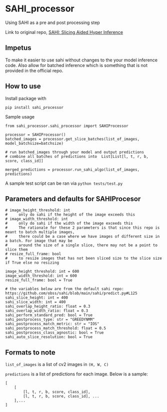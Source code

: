 # SAHI_processor
Using SAHI as a pre and post processing step

Link to original repo, [SAHI: Slicing Aided Hyper Inference](https://github.com/obss/sahi)

## Impetus
To make it easier to use sahi without changes to the your model inference code. Also allow for batched inference which is something that is not provided in the official repo.

## How to use
Install package with 
```
pip install sahi_processor
```

Sample usage
```
from sahi_processor.sahi_processor import SAHIProcessor

processor = SAHIProcessor()
batched_images = processor.get_slice_batches(list_of_images, model_batchsize=batchsize)

# run batched_images through your model and output predictions
# combine all batches of predictions into  List[List[l, t, r, b, score, class_id]]

merged_predictions = processor.run_sahi_algo(list_of_images, predictions)
```

A sample test script can be ran via `python tests/test.py`

## Parameters and defaults for SAHIProcesor

```
# image_height_threshold: int
#     only do sahi if the height of the image exceeds this
# image_width_threshold: int
#     only do sahi if the width of the image exceeds this
#     The rationale for these 2 parameters is that since this repo is meant to batch multiple images,
#     there could be a case where we have images of different size in a batch. For image that may be
#     around the size of a single slice, there may not be a point to slice them
# resize_full_frame: bool
#     to resize images that has not been sliced size to the slice size if True else no resizing

image_height_threshold: int = 600 
image_width_threshold: int = 600
resize_full_frame: bool = True

# the variables below are from the default sahi repo: https://github.com/obss/sahi/blob/main/sahi/predict.py#L125
sahi_slice_height: int = 400
sahi_slice_width: int = 400
sahi_overlap_height_ratio: float = 0.3
sahi_overlap_width_ratio: float = 0.3
sahi_perform_standard_pred: bool = True
sahi_postprocess_type: str = "GREEDYNMM"
sahi_postprocess_match_metric: str = "IOS"
sahi_postprocess_match_threshold: float = 0.5
sahi_postprocess_class_agnostic: bool = True
sahi_auto_slice_resolution: bool = True
```

## Formats to note
`list_of_images` is a list of cv2 images in `(H, W, C)`

`predictions` is a list of predictions for each image.
Below is a sample:
```
[
    [ 
        [l, t, r, b, score, class_id],
        [l, t, r, b, score, class_id], ...
    ],...
]
```
